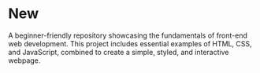 # New
A beginner-friendly repository showcasing the fundamentals of front-end web development. This project includes essential examples of HTML, CSS, and JavaScript, combined to create a simple, styled, and interactive webpage.
